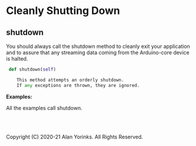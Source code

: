 # Cleanly Shutting Down

## shutdown
You should always call the shutdown method to cleanly exit your application and to assure
that any streaming data coming from the Arduino-core device is halted.

```python
 def shutdown(self)

    This method attempts an orderly shutdown.
    If any exceptions are thrown, they are ignored.
```
**Examples:**

All the examples call shutdown.

<br>
<br>

Copyright (C) 2020-21 Alan Yorinks. All Rights Reserved.
